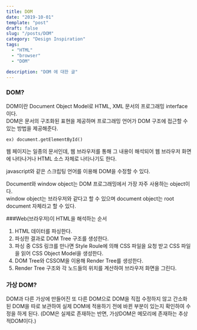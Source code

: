 ```yaml
---
title: DOM
date: "2019-10-01"
template: "post"
draft: false
slug: "/posts/DOM"
category: "Design Inspiration"
tags:
  - "HTML"
  - "browser"
  - "DOM"

description: "DOM 에 대한 글"
---
```


### DOM?

DOM이란 Document Object Model로 HTML, XML 문서의 프로그래밍 interface이다.  
DOM은 문서의 구조화된 표현을 제공하며 프로그래밍 언어가 DOM 구조에 접근할 수 있는 방법을 제공해준다.

```
ex) document.getElementById()
```

웹 페이지는 일종의 문서인데, 웹 브라우저를 통해 그 내용이 해석되어 웹 브라우저 화면에 나타나거나 HTML 소스 자체로 나타나기도 한다.

javascript와 같은 스크립팅 언어를 이용해 DOM을 수정할 수 있다.

Document와 window object는 DOM 프로그래밍에서 가장 자주 사용하는 object이다.  
window object는 브라우저와 같다고 할 수 있으며 document object는 root document 자체라고 할 수 있다.

###Web(브라우저)이 HTML을 해석하는 순서

1. HTML 데이터를 파싱한다.
2. 파싱한 결과로 DOM Tree 구조를 생성한다.
3. 파싱 중 CSS 링크를 만나면 Style Roule에 의해 CSS 파일을 요청 받고 CSS 파일을 읽어 CSS Object Model을 생성한다.
4. DOM Tree와 CSSOM을 이용해 Render Tree를 생성한다.
5. Render Tree 구조와 각 노드들의 위치를 계산하여 브라우저 화면을 그린다.

### 가상 DOM?

DOM과 다른 가상에 만들어진 또 다른 DOM으로 DOM을 직접 수정하지 않고 간소화된 DOM을 따로 보관하여 실제 DOM에 적용하기 전에 바뀐 부분이 있는지 확인하여 수정을 하게 된다. (DOM은 실제로 존재하는 반면, 가상DOM은 메모리에 존재하는 추상적DOM이다.)
